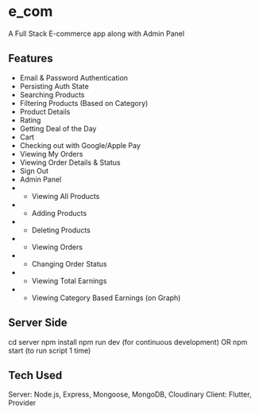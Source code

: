 # e_com

A Full Stack E-commerce app along with Admin Panel

## Features

- Email & Password Authentication
- Persisting Auth State
- Searching Products
- Filtering Products (Based on Category)
- Product Details
- Rating
- Getting Deal of the Day
- Cart
- Checking out with Google/Apple Pay
- Viewing My Orders
- Viewing Order Details & Status
- Sign Out
- Admin Panel
- - Viewing All Products
- - Adding Products
- - Deleting Products
- - Viewing Orders
- - Changing Order Status
- - Viewing Total Earnings
- - Viewing Category Based Earnings (on Graph)

## Server Side
  cd server
  npm install
  npm run dev (for continuous development)
  OR
  npm start (to run script 1 time)

## Tech Used

Server: Node.js, Express, Mongoose, MongoDB, Cloudinary
Client: Flutter, Provider


